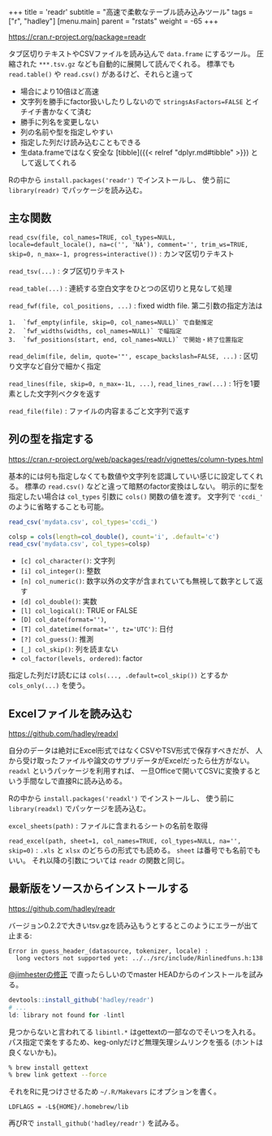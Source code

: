 +++
title = 'readr'
subtitle = "高速で柔軟なテーブル読み込みツール"
tags = ["r", "hadley"]
[menu.main]
  parent = "rstats"
  weight = -65
+++

https://cran.r-project.org/package=readr

タブ区切りテキストやCSVファイルを読み込んで `data.frame` にするツール。
圧縮された `***.tsv.gz` なども自動的に展開して読んでくれる。
標準でも `read.table()` や `read.csv()` があるけど、それらと違って

-   場合により10倍ほど高速
-   文字列を勝手にfactor扱いしたりしないので
    `stringsAsFactors=FALSE` とイチイチ書かなくて済む
-   勝手に列名を変更しない
-   列の名前や型を指定しやすい
-   指定した列だけ読み込むこともできる
-   生data.frameではなく安全な
    [tibble]({{< relref "dplyr.md#tibble" >}}) として返してくれる

Rの中から `install.packages('readr')` でインストールし、
使う前に `library(readr)` でパッケージを読み込む。


## 主な関数

`read_csv(file, col_names=TRUE, col_types=NULL, locale=default_locale(), na=c('', 'NA'), comment='', trim_ws=TRUE, skip=0, n_max=-1, progress=interactive())`
:   カンマ区切りテキスト

`read_tsv(...)`
:   タブ区切りテキスト

`read_table(...)`
:   連続する空白文字をひとつの区切りと見なして処理

`read_fwf(file, col_positions, ...)`
:   fixed width file. 第二引数の指定方法は

    1.  `fwf_empty(infile, skip=0, col_names=NULL)` で自動推定
    2.  `fwf_widths(widths, col_names=NULL)` で幅指定
    3.  `fwf_positions(start, end, col_names=NULL)` で開始・終了位置指定

`read_delim(file, delim, quote='"', escape_backslash=FALSE, ...)`
:   区切り文字など自分で細かく指定

`read_lines(file, skip=0, n_max=-1L, ...)`, `read_lines_raw(...)`
:   1行を1要素とした文字列ベクタを返す

`read_file(file)`
:   ファイルの内容まるごと文字列で返す


## 列の型を指定する

https://cran.r-project.org/web/packages/readr/vignettes/column-types.html

基本的には何も指定しなくても数値や文字列を認識していい感じに設定してくれる。
標準の `read.csv()` などと違って暗黙のfactor変換はしない。
明示的に型を指定したい場合は `col_types` 引数に `cols()` 関数の値を渡す。
文字列で `'ccdi_'` のように省略することも可能。

```r
read_csv('mydata.csv', col_types='ccdi_')

colsp = cols(length=col_double(), count='i', .default='c')
read_csv('mydata.csv', col_types=colsp)
```

- `[c] col_character()`: 文字列
- `[i] col_integer()`: 整数
- `[n] col_numeric()`: 数字以外の文字が含まれていても無視して数字として返す
- `[d] col_double()`: 実数
- `[l] col_logical()`: TRUE or FALSE
- `[D] col_date(format='')`,
- `[T] col_datetime(format='', tz='UTC')`: 日付
- `[?] col_guess()`: 推測
- `[_] col_skip()`: 列を読まない
- `col_factor(levels, ordered)`: factor

指定した列だけ読むには `cols(..., .default=col_skip())`
とするか `cols_only(...)` を使う。


## Excelファイルを読み込む

https://github.com/hadley/readxl

自分のデータは絶対にExcel形式ではなくCSVやTSV形式で保存すべきだが、
人から受け取ったファイルや論文のサプリデータがExcelだったら仕方がない。
`readxl` というパッケージを利用すれば、
一旦Officeで開いてCSVに変換するという手間なしで直接Rに読み込める。

Rの中から `install.packages('readxl')` でインストールし、
使う前に `library(readxl)` でパッケージを読み込む。

`excel_sheets(path)`
:   ファイルに含まれるシートの名前を取得

`read_excel(path, sheet=1, col_names=TRUE, col_types=NULL, na='', skip=0)`
:   `.xls` と `xlsx` のどちらの形式でも読める。
    `sheet` は番号でも名前でもいい。
    それ以降の引数については `readr` の関数と同じ。


## 最新版をソースからインストールする

https://github.com/hadley/readr

バージョン0.2.2で大きいtsv.gzを読み込もうとするとこのようにエラーが出て止まる:
```nohighlight
Error in guess_header_(datasource, tokenizer, locale) :
  long vectors not supported yet: ../../src/include/Rinlinedfuns.h:138
```

[@jimhesterの修正](https://github.com/hadley/readr/pull/433)
で直ったらしいのでmaster HEADからのインストールを試みる。

```r
devtools::install_github('hadley/readr')
# ...
ld: library not found for -lintl
```

見つからないと言われてる `libintl.*` はgettextの一部なのでそいつを入れる。
パス指定で楽をするため、keg-onlyだけど無理矢理シムリンクを張る
(ホントは良くないかも)。

```sh
% brew install gettext
% brew link gettext --force
```

それをRに見つけさせるため `~/.R/Makevars` にオプションを書く。

```
LDFLAGS = -L${HOME}/.homebrew/lib
```

再びRで `install_github('hadley/readr')` を試みる。
